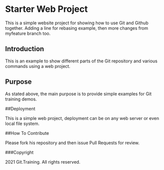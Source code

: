 # Starter Web Project

This is a simple website project for 
showing how to use Git and Github together. Adding a line
for rebasing example, then more changes from myfeature branch
too.

## Introduction

This is an example to show different parts
of the Git repository and various commands 
using a web project.

## Purpose

As stated above, the main purpose is to
provide simple examples for Git training demos.

##Deployment

This is a simple web project, deployment can be on any 
web server or even local file system.

##How To Contribute

Please fork his repository and then issue Pull Requests for 
review.

###Copyright

2021 Git.Training. All rights reserved.